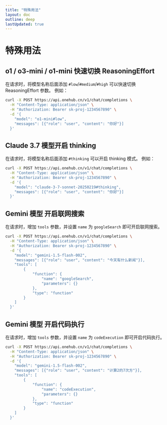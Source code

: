 ```yaml
---
title: "特殊用法"
layout: doc
outline: deep
lastUpdated: true
---
```


# 特殊用法

## o1 / o3-mini / o1-mini 快速切换 ReasoningEffort

在请求时，将模型名称后面添加 `#low`/`#medium`/`#high` 可以快速切换 ReasoningEffort 参数。
例如：

```bash
curl -X POST https://api.onehub.cn/v1/chat/completions \
  -H "Content-Type: application/json" \
  -H "Authorization: Bearer sk-proj-1234567890" \
  -d '{
    "model": "o1-mini#low",
    "messages": [{"role": "user", "content": "你好"}]
  }'
```

## Claude 3.7 模型开启 thinking

在请求时，将模型名称后面添加 `#thinking` 可以开启 thinking 模式。
例如：

```bash
curl -X POST https://api.onehub.cn/v1/chat/completions \
  -H "Content-Type: application/json" \
  -H "Authorization: Bearer sk-proj-1234567890" \
  -d '{
    "model": "claude-3-7-sonnet-20250219#thinking",
    "messages": [{"role": "user", "content": "你好"}]
  }'
```

## Gemini 模型 开启联网搜索

在请求时，增加 `tools` 参数，并设置 `name` 为 `googleSearch` 即可开启联网搜索。

```bash
curl -X POST https://api.onehub.cn/v1/chat/completions \
  -H "Content-Type: application/json" \
  -H "Authorization: Bearer sk-proj-1234567890" \
  -d '{
    "model": "gemini-1.5-flash-002",
    "messages": [{"role": "user", "content": "今天有什么新闻"}],
    "tools": [
		{
			"function": {
				"name": "googleSearch",
				"parameters": {}
			},
			"type": "function"
		}
	]
  }'
```

## Gemini 模型 开启代码执行

在请求时，增加 `tools` 参数，并设置 `name` 为 `codeExecution` 即可开启代码执行。

```bash
curl -X POST https://api.onehub.cn/v1/chat/completions \
  -H "Content-Type: application/json" \
  -H "Authorization: Bearer sk-proj-1234567890" \
  -d '{
    "model": "gemini-1.5-flash-002",
    "messages": [{"role": "user", "content": "计算2的7次方"}],
    "tools": [
		{
			"function": {
				"name": "codeExecution",
				"parameters": {}
			},
			"type": "function"
		}
	]
  }'
```
